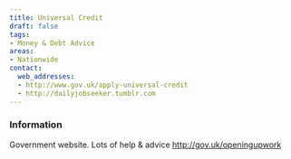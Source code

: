 ```yaml
---
title: Universal Credit
draft: false
tags:
- Money & Debt Advice
areas:
- Nationwide
contact:
  web_addresses:
  - http://www.gov.uk/apply-universal-credit
  - http://dailyjobseeker.tumblr.com
---
```


### Information
Government website.  Lots of help & advice
http://gov.uk/openingupwork
